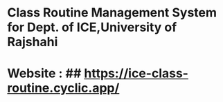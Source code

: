 # Class Routine Management System for Dept. of ICE,University of Rajshahi

 # Website :  ##  https://ice-class-routine.cyclic.app/

